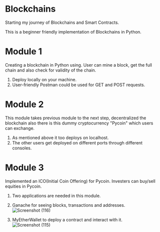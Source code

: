 # Blockchains
Starting my journey of Blockchains and Smart Contracts.

This is a beginner friendly implementation of Blockchains in Python.

# Module 1
Creating a blockchain in Python using. User can mine a block, get the full chain and also check for validity of the chain.
  1. Deploy locally on your machine.
  2. User-friendly Postman could be used for GET and POST requests.

# Module 2
This module takes previous module to the next step, decentralized the blockchain also there is this dummy cryptocurrency "Pycoin" which users can exchange.
  1. As mentioned above it too deploys on localhost.
  2. The other users get deployed on different ports through different consoles.

# Module 3
Implemented an ICO(Initial Coin Offering) for Pycoin. Investers can buy/sell equities in Pycoin.
  1. Two applications are needed in this module.
  2. Ganache for seeing blocks, transactions and addresses.
  ![Screenshot (116)](https://user-images.githubusercontent.com/76547661/177385675-ccaa36bb-5d94-4a5f-bfcd-1c2b25465f1f.png)

  4. MyEtherWallet to deploy a contract and interact with it.
  ![Screenshot (115)](https://user-images.githubusercontent.com/76547661/177385741-a6edbfb7-0826-40c0-b533-3abc40eff11e.png)
